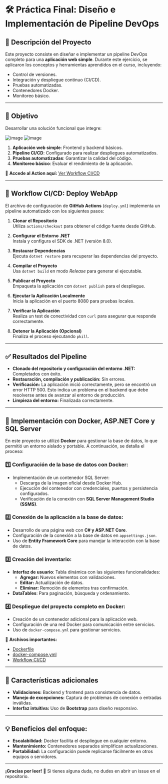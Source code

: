 # 🛠️ Práctica Final: Diseño e Implementación de Pipeline DevOps

## 📖 Descripción del Proyecto
Este proyecto consiste en diseñar e implementar un pipeline DevOps completo para una **aplicación web simple**. Durante este ejercicio, se aplicaron los conceptos y herramientas aprendidos en el curso, incluyendo:

- Control de versiones.
- Integración y despliegue continuo (CI/CD).
- Pruebas automatizadas.
- Contenedores Docker.
- Monitoreo básico.

---

## 🎯 Objetivo
Desarrollar una solución funcional que integre:

![image](https://github.com/user-attachments/assets/a81e51aa-d648-404b-8724-5455ddcc93ad)
![image](https://github.com/user-attachments/assets/5a38dc79-541d-4056-95d4-ad534d3a4c1f)



1. **Aplicación web simple**: Frontend y backend básicos.
2. **Pipeline CI/CD**: Configurado para realizar despliegues automatizados.
3. **Pruebas automatizadas**: Garantizar la calidad del código.
4. **Monitoreo básico**: Evaluar el rendimiento de la aplicación.

🔗 **Accede al Action aquí:** [Ver Workflow CI/CD](https://github.com/VictorGalvez1203/Practica_Final_Implementacion_de_Pipeline_DevOps/actions)

---

## 🚀 Workflow CI/CD: Deploy WebApp
El archivo de configuración de **GitHub Actions** (`deploy.yml`) implementa un pipeline automatizado con los siguientes pasos:

1. **Clonar el Repositorio**  
   Utiliza `actions/checkout` para obtener el código fuente desde GitHub.

2. **Configurar el Entorno .NET**  
   Instala y configura el SDK de .NET (versión 8.0).

3. **Restaurar Dependencias**  
   Ejecuta `dotnet restore` para recuperar las dependencias del proyecto.

4. **Compilar el Proyecto**  
   Usa `dotnet build` en modo *Release* para generar el ejecutable.

5. **Publicar el Proyecto**  
   Empaqueta la aplicación con `dotnet publish` para el despliegue.

6. **Ejecutar la Aplicación Localmente**  
   Inicia la aplicación en el puerto 8080 para pruebas locales.

7. **Verificar la Aplicación**  
   Realiza un test de conectividad con `curl` para asegurar que responde correctamente.

8. **Detener la Aplicación (Opcional)**  
   Finaliza el proceso ejecutando `pkill`.

---

## ✅ Resultados del Pipeline
- **Clonado del repositorio y configuración del entorno .NET:** Completados con éxito.  
- **Restauración, compilación y publicación:** Sin errores.  
- **Verificación:** La aplicación inició correctamente, pero se encontró un error HTTP 500. Esto indica un problema en el backend que debe resolverse antes de avanzar al entorno de producción.  
- **Limpieza del entorno:** Finalizada correctamente.

---

## 🐳 Implementación con Docker, ASP.NET Core y SQL Server

En este proyecto se utilizó **Docker** para gestionar la base de datos, lo que permitió un entorno aislado y portable. A continuación, se detalla el proceso:

### 1️⃣ Configuración de la base de datos con Docker:
- Implementación de un contenedor SQL Server:
  - Descarga de la imagen oficial desde Docker Hub.
  - Ejecución del contenedor con credenciales, puertos y persistencia configurados.
  - Verificación de la conexión con **SQL Server Management Studio (SSMS)**.

### 2️⃣ Conexión de la aplicación a la base de datos:
- Desarrollo de una página web con **C# y ASP.NET Core**.
- Configuración de la conexión a la base de datos en `appsettings.json`.
- Uso de **Entity Framework Core** para manejar la interacción con la base de datos.

### 3️⃣ Creación del inventario:
- **Interfaz de usuario**: Tabla dinámica con las siguientes funcionalidades:
  - **Agregar:** Nuevos elementos con validaciones.
  - **Editar:** Actualización de datos.
  - **Eliminar:** Remoción de elementos tras confirmación.
- **DataTables**: Para paginación, búsqueda y ordenamiento.

### 4️⃣ Despliegue del proyecto completo en Docker:
- Creación de un contenedor adicional para la aplicación web.
- Configuración de una red Docker para comunicación entre servicios.
- Uso de `docker-compose.yml` para gestionar servicios.

🔗 **Archivos importantes:**  
- [Dockerfile](https://github.com/VictorGalvez1203/Practica_Final_Implementacion_de_Pipeline_DevOps/blob/master/CI_CD/Dockerfile)  
- [docker-compose.yml](https://github.com/VictorGalvez1203/Practica_Final_Implementacion_de_Pipeline_DevOps/blob/master/CI_CD/docker-compose.yml)  
- [Workflow CI/CD](https://github.com/VictorGalvez1203/Practica_Final_Implementacion_de_Pipeline_DevOps/blob/master/.github/workflows/deploy.yml)

---

## 🌟 Características adicionales
- **Validaciones:** Backend y frontend para consistencia de datos.
- **Manejo de excepciones:** Captura de problemas de conexión o entradas inválidas.
- **Interfaz intuitiva:** Uso de **Bootstrap** para diseño responsivo.

---

## 💡 Beneficios del enfoque:
- **Escalabilidad:** Docker facilita el despliegue en cualquier entorno.  
- **Mantenimiento:** Contenedores separados simplifican actualizaciones.  
- **Portabilidad:** La configuración puede replicarse fácilmente en otros equipos o servidores.

---

**¡Gracias por leer!** 🎉 Si tienes alguna duda, no dudes en abrir un issue en el repositorio.
